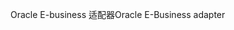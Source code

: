 <span data-ttu-id="c1aca-101">Oracle E-business 适配器</span><span class="sxs-lookup"><span data-stu-id="c1aca-101">Oracle E-Business adapter</span></span>